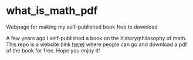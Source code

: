 # what_is_math_pdf
Webpage for making my self-published book free to download

A few years ago I self-published a book on the history/philosophy of math.
This repo is a website (link [here](https://field-cady.github.io/what_is_math_pdf/))
where people can go and download a pdf of the book for free.
Hope you enjoy it!
